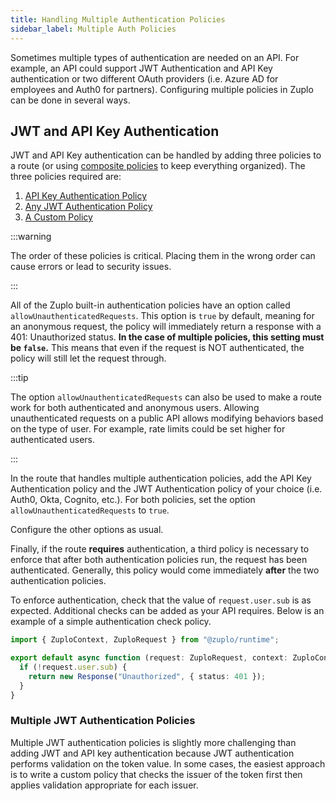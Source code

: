 ```yaml
---
title: Handling Multiple Authentication Policies
sidebar_label: Multiple Auth Policies
---
```


Sometimes multiple types of authentication are needed on an API. For example, an
API could support JWT Authentication and API Key authentication or two different
OAuth providers (i.e. Azure AD for employees and Auth0 for partners).
Configuring multiple policies in Zuplo can be done in several ways.

## JWT and API Key Authentication

JWT and API Key authentication can be handled by adding three policies to a
route (or using [composite policies](../policies/composite-inbound.md) to keep
everything organized). The three policies required are:

1. [API Key Authentication Policy](../policies/api-key-inbound.md)
1. [Any JWT Authentication Policy](../policies/open-id-jwt-auth-inbound.md)
1. [A Custom Policy](../policies/custom-code-inbound.md)

:::warning

The order of these policies is critical. Placing them in the wrong order can
cause errors or lead to security issues.

:::

All of the Zuplo built-in authentication policies have an option called
`allowUnauthenticatedRequests`. This option is `true` by default, meaning for an
anonymous request, the policy will immediately return a response with a 401:
Unauthorized status. **In the case of multiple policies, this setting must be
`false`.** This means that even if the request is NOT authenticated, the policy
will still let the request through.

:::tip

The option `allowUnauthenticatedRequests` can also be used to make a route work
for both authenticated and anonymous users. Allowing unauthenticated requests on
a public API allows modifying behaviors based on the type of user. For example,
rate limits could be set higher for authenticated users.

:::

In the route that handles multiple authentication policies, add the API Key
Authentication policy and the JWT Authentication policy of your choice (i.e.
Auth0, Okta, Cognito, etc.). For both policies, set the option
`allowUnauthenticatedRequests` to `true`.

Configure the other options as usual.

Finally, if the route **requires** authentication, a third policy is necessary
to enforce that after both authentication policies run, the request has been
authenticated. Generally, this policy would come immediately **after** the two
authentication policies.

To enforce authentication, check that the value of `request.user.sub` is as
expected. Additional checks can be added as your API requires. Below is an
example of a simple authentication check policy.

```ts
import { ZuploContext, ZuploRequest } from "@zuplo/runtime";

export default async function (request: ZuploRequest, context: ZuploContext) {
  if (!request.user.sub) {
    return new Response("Unauthorized", { status: 401 });
  }
}
```

### Multiple JWT Authentication Policies

Multiple JWT authentication policies is slightly more challenging than adding
JWT and API key authentication because JWT authentication performs validation on
the token value. In some cases, the easiest approach is to write a custom policy
that checks the issuer of the token first then applies validation appropriate
for each issuer.
